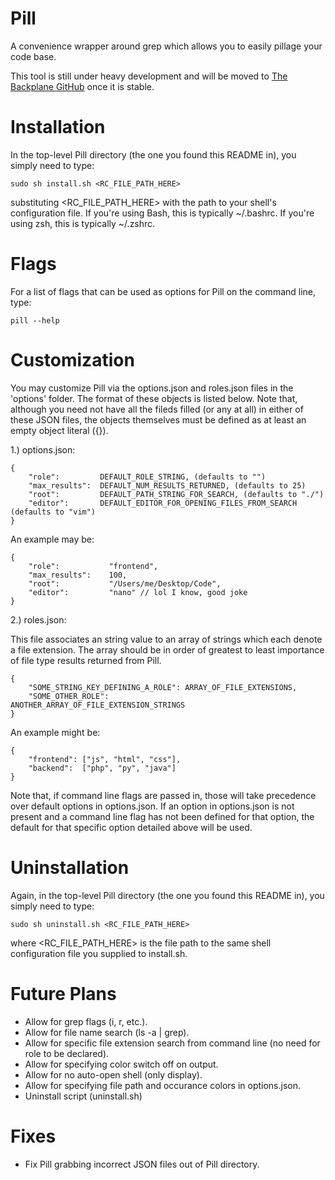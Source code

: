 Pill
====

A convenience wrapper around grep which allows you to easily pillage your code base.

This tool is still under heavy development and will be moved to [The Backplane GitHub](https://github.com/Backplane) once it is stable.

Installation
============

In the top-level Pill directory (the one you found this README in),
you simply need to type:

    sudo sh install.sh <RC_FILE_PATH_HERE>

substituting <RC_FILE_PATH_HERE> with the path to your shell's configuration
file. If you're using Bash, this is typically ~/.bashrc. If you're using zsh,
this is typically ~/.zshrc.

Flags
=====

For a list of flags that can be used as options for Pill on the command
line, type:

    pill --help

Customization
=============

You may customize Pill via the options.json and roles.json files in
the 'options' folder. The format of these objects is listed below. Note
that, although you need not have all the fileds filled (or any at all)
in either of these JSON files, the objects themselves must be defined
as at least an empty object literal ({}).

1.) options.json:

    {
        "role":         DEFAULT_ROLE_STRING, (defaults to "")
        "max_results":  DEFAULT_NUM_RESULTS_RETURNED, (defaults to 25)
        "root":         DEFAULT_PATH_STRING_FOR_SEARCH, (defaults to "./")
        "editor":       DEFAULT_EDITOR_FOR_OPENING_FILES_FROM_SEARCH (defaults to "vim")
    }

An example may be:

    {
        "role":           "frontend",
        "max_results":    100,
        "root":           "/Users/me/Desktop/Code",
        "editor":         "nano" // lol I know, good joke
    }

2.) roles.json:

This file associates an string value to an array of strings which each
denote a file extension. The array should be in order of greatest to least
importance of file type results returned from Pill.

    {
        "SOME_STRING_KEY_DEFINING_A_ROLE": ARRAY_OF_FILE_EXTENSIONS,
        "SOME_OTHER_ROLE":                 ANOTHER_ARRAY_OF_FILE_EXTENSION_STRINGS
    }

An example might be:

    {
        "frontend": ["js", "html", "css"],
        "backend":  ["php", "py", "java"]
    }

Note that, if command line flags are passed in, those will take precedence
over default options in options.json. If an option in options.json is not
present and a command line flag has not been defined for that option, the
default for that specific option detailed above will be used.

Uninstallation
==============

Again, in the top-level Pill directory (the one you found this README in),
you simply need to type:

    sudo sh uninstall.sh <RC_FILE_PATH_HERE>

where <RC_FILE_PATH_HERE> is the file path to the same shell configuration
file you supplied to install.sh.

Future Plans
============

* Allow for grep flags (i, r, etc.).
* Allow for file name search (ls -a | grep).
* Allow for specific file extension search from command line (no need for role to be declared).
* Allow for specifying color switch off on output.
* Allow for no auto-open shell (only display).
* Allow for specifying file path and occurance colors in options.json.
* Uninstall script (uninstall.sh)

Fixes
=====

* Fix Pill grabbing incorrect JSON files out of Pill directory.
